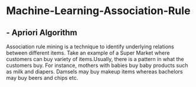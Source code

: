 # Machine-Learning-Association-Rule

## - Apriori Algorithm
Association rule mining is a technique to identify underlying relations between different items. Take an example of a Super Market where customers can buy variety of items.Usually, there is a pattern in what the customers buy. For instance, mothers with babies buy baby products such as milk and diapers. Damsels may buy makeup items whereas bachelors may buy beers and chips etc. 
